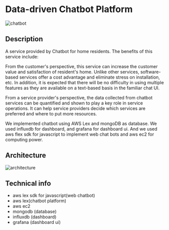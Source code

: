 # Data-driven Chatbot Platform

![chatbot](https://github.com/AndersonChoi/smartone-hackathon/raw/master/screenshoot/bot-screenshot.png)

## Description

A service provided by Chatbot for home residents. The benefits of this service include:

From the customer's perspective, this service can increase the customer value and satisfaction of resident's home. Unlike other services, software-based services offer a cost advantage and eliminate stress on installation, etc. In addition, it is expected that there will be no difficulty in using multiple features as they are available on a text-based basis in the familiar chat UI.

From a service provider's perspective, the data collected from chatbot services can be quantified and shown to play a key role in service operations. It can help service providers decide which services are preferred and where to put more resources.

We implemented chatbot using AWS Lex and mongoDB as database. We used influxdb for dashboard, and grafana for dashboard ui. And we used aws flex sdk for javascript to implement web chat bots and aws ec2 for computing power.


## Architecture

![architecture](https://github.com/AndersonChoi/smartone-hackathon/raw/master/screenshoot/architecture.png)

## Technical info

- aws lex sdk for javascript(web chatbot)
- aws lex(chatbot platform)
- aws ec2
- mongodb (database)
- influxdb (dashboard)
- grafana (dashboard ui)